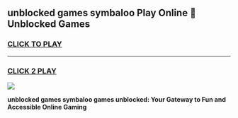 
## unblocked games symbaloo Play Online 👋 Unblocked Games
<h3>
<a href="https://premium.freeplayer.one?title=unblocked_games_symbaloo&ref=19F">CLICK TO PLAY</a></h3>
<hr>

<h3>
<a href="https://premium.freeplayer.one?title=unblocked_games_symbaloo&ref=19F">CLICK 2 PLAY</a>
  
</h3>

<a href="https://premium.freeplayer.one?title=unblocked_games_symbaloo&ref=19F"><img src="https://clearcache.store/games.png"></a>


**unblocked games symbaloo games unblocked: Your Gateway to Fun and Accessible Online Gaming**
